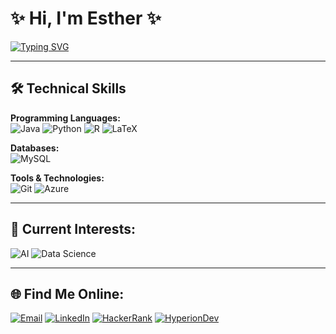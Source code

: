 # ✨ Hi, I'm Esther ✨ 

[![Typing SVG](https://readme-typing-svg.demolab.com?font=Fira+Code&duration=3000&pause=1000&width=450&lines=Bcs+(Hons)+Computer+Science;AI+Enthusiast;Ambassador+of+A.D.S)](https://git.io/typing-svg)

---

## 🛠 Technical Skills
**Programming Languages:**  
![Java](https://img.shields.io/badge/-Java-007396?logo=java&logoColor=white&style=flat-square) 
![Python](https://img.shields.io/badge/-Python-3776AB?logo=python&logoColor=white&style=flat-square) 
![R](https://img.shields.io/badge/-R-276DC3?logo=r&logoColor=white&style=flat-square) 
![LaTeX](https://img.shields.io/badge/-LaTeX-008080?logo=latex&logoColor=white&style=flat-square)

**Databases:**  
![MySQL](https://img.shields.io/badge/-MySQL-4479A1?logo=mysql&logoColor=white&style=flat-square)

**Tools & Technologies:**  
![Git](https://img.shields.io/badge/-Git-F05032?logo=git&logoColor=white&style=flat-square) 
![Azure](https://img.shields.io/badge/-Azure-0078D4?logo=microsoft-azure&logoColor=white&style=flat-square)

---
  
## 🔭 Current Interests:
![AI](https://img.shields.io/badge/-Artificial%20Intelligence-FF6F00?logo=ai&logoColor=white&style=flat-square)
![Data Science](https://img.shields.io/badge/-Data%20Science-3776AB?logo=data-science&logoColor=white&style=flat-square) 

---

## 🌐 Find Me Online:
[![Email](https://img.shields.io/badge/-Email-D14836?logo=gmail&logoColor=white&style=flat-square)](mailto:kemi.james11@gmail.com)
[![LinkedIn](https://img.shields.io/badge/-LinkedIn-0A66C2?logo=linkedin&logoColor=white&style=flat-square)]([https://linkedin.com/in/esther-profile](https://www.linkedin.com/in/esther-james-7710b725a/))  
[![HackerRank](https://img.shields.io/badge/-HackerRank-2EC866?logo=hackerrank&logoColor=white&style=flat-square)]([https://hackerrank.com/your_hackerrank_username](https://www.hackerrank.com/profile/kemi_james11)) 
[![HyperionDev](https://img.shields.io/badge/-HyperionDev-0058D2?logo=hyperiondev&logoColor=white&style=flat-square)](https://www.hyperiondev.com/portfolio/EJ23100009647/)  



<!--
**estherjames26/estherjames26** is a ✨ _special_ ✨ repository because its `README.md` (this file) appears on your GitHub profile.

Here are some ideas to get you started:

- 🔭 I’m currently working on ...
- 🌱 I’m currently learning ...
- 👯 I’m looking to collaborate on ...
- 🤔 I’m looking for help with ...
- 💬 Ask me about ...
- 📫 How to reach me: ...
- 😄 Pronouns: ...
- ⚡ Fun fact: ...
-->
